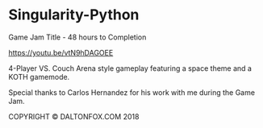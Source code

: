 # Singularity-Python

Game Jam Title - 48 hours to Completion

https://youtu.be/vtN9hDAGOEE

4-Player VS. Couch Arena style gameplay featuring a space theme and a KOTH gamemode.

Special thanks to Carlos Hernandez for his work with me during the Game Jam.

COPYRIGHT © DALTONFOX.COM 2018
